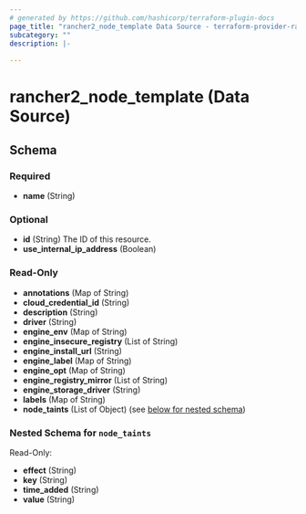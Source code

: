 ```yaml
---
# generated by https://github.com/hashicorp/terraform-plugin-docs
page_title: "rancher2_node_template Data Source - terraform-provider-rancher2"
subcategory: ""
description: |-
  
---
```


# rancher2_node_template (Data Source)





<!-- schema generated by tfplugindocs -->
## Schema

### Required

- **name** (String)

### Optional

- **id** (String) The ID of this resource.
- **use_internal_ip_address** (Boolean)

### Read-Only

- **annotations** (Map of String)
- **cloud_credential_id** (String)
- **description** (String)
- **driver** (String)
- **engine_env** (Map of String)
- **engine_insecure_registry** (List of String)
- **engine_install_url** (String)
- **engine_label** (Map of String)
- **engine_opt** (Map of String)
- **engine_registry_mirror** (List of String)
- **engine_storage_driver** (String)
- **labels** (Map of String)
- **node_taints** (List of Object) (see [below for nested schema](#nestedatt--node_taints))

<a id="nestedatt--node_taints"></a>
### Nested Schema for `node_taints`

Read-Only:

- **effect** (String)
- **key** (String)
- **time_added** (String)
- **value** (String)


